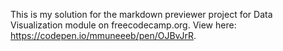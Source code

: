 This is my solution for the markdown previewer project for Data Visualization module on freecodecamp.org. View here: https://codepen.io/mmuneeeb/pen/OJBvJrR.

